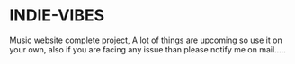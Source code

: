 # INDIE-VIBES
Music website complete project,
A lot of things are upcoming so use it on your own,
also if you are facing any issue than please notify me on mail.....
